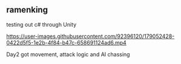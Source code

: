 ## ramenking

testing out c# through Unity

https://user-images.githubusercontent.com/92396120/179052428-0422d5f5-1e2b-4f84-b47c-658691124ad6.mp4

Day2 got movement, attack logic and AI chassing 
